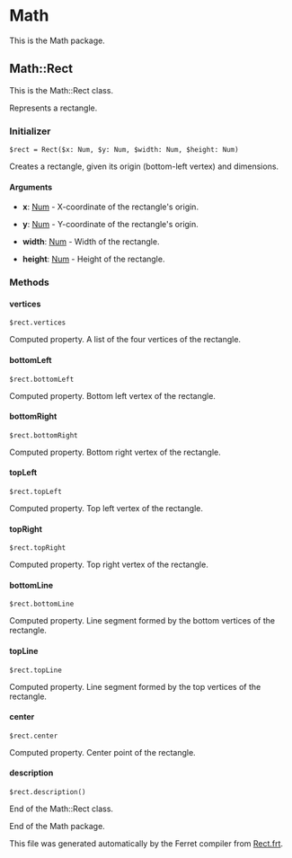 # Math

This is the Math package.




## Math::Rect

This is the Math::Rect class.

Represents a rectangle.


### Initializer

```
$rect = Rect($x: Num, $y: Num, $width: Num, $height: Num)
```

Creates a rectangle, given its origin (bottom-left vertex) and dimensions.


#### Arguments

* __x__: [Num](/std/doc/Number.md) - X-coordinate of the rectangle's origin.

* __y__: [Num](/std/doc/Number.md) - Y-coordinate of the rectangle's origin.

* __width__: [Num](/std/doc/Number.md) - Width of the rectangle.

* __height__: [Num](/std/doc/Number.md) - Height of the rectangle.

### Methods

#### vertices

```
$rect.vertices
```

Computed property. A list of the four vertices of the rectangle.



#### bottomLeft

```
$rect.bottomLeft
```

Computed property. Bottom left vertex of the rectangle.



#### bottomRight

```
$rect.bottomRight
```

Computed property. Bottom right vertex of the rectangle.



#### topLeft

```
$rect.topLeft
```

Computed property. Top left vertex of the rectangle.



#### topRight

```
$rect.topRight
```

Computed property. Top right vertex of the rectangle.



#### bottomLine

```
$rect.bottomLine
```

Computed property. Line segment formed by the bottom vertices of the rectangle.



#### topLine

```
$rect.topLine
```

Computed property. Line segment formed by the top vertices of the rectangle.



#### center

```
$rect.center
```

Computed property. Center point of the rectangle.



#### description

```
$rect.description()
```





End of the Math::Rect class.






End of the Math package.

This file was generated automatically by the Ferret compiler from
[Rect.frt](../Rect.frt).